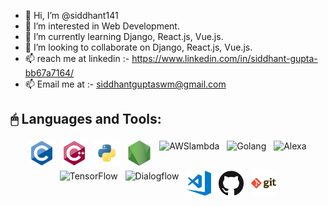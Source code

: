 - 👋 Hi, I’m @siddhant141
- 👀 I’m interested in Web Development.
- 🌱 I’m currently learning Django, React.js, Vue.js. 
- 💞️ I’m looking to collaborate on Django, React.js, Vue.js.
- 📫 reach me at linkedin :-  https://www.linkedin.com/in/siddhant-gupta-bb67a7164/
- 📫 Email me at :- siddhantguptaswm@gmail.com

## 🖱 Languages and Tools:
<p align="center">
<img src="https://raw.githubusercontent.com/devicons/devicon/master/icons/c/c-original.svg" alt="C" height="40" style="vertical-align:top; margin:4px">
<img src="https://raw.githubusercontent.com/devicons/devicon/master/icons/cplusplus/cplusplus-original.svg" alt="C++" height="40" style="vertical-align:top; margin:4px">
<img src="https://raw.githubusercontent.com/github/explore/80688e429a7d4ef2fca1e82350fe8e3517d3494d/topics/python/python.png" alt="Python" height="40" style="vertical-align:top; margin:4px">
<img src="https://raw.githubusercontent.com/github/explore/80688e429a7d4ef2fca1e82350fe8e3517d3494d/topics/nodejs/nodejs.png" alt="NodeJS" height="40" style="vertical-align:top; margin:4px">
<!--<img src="https://symbols.getvecta.com/stencil_82/3_go-language-official.c2f1682e9b.svg" alt="Golang" height="40" style="vertical-align:top; margin:4px">-->
<img src="https://symbols.getvecta.com/stencil_74/144_aws-lambda-icon.70ee4ffc8e.svg" alt="AWSlambda" height="40" style="vertical-align:top; margin:4px">
<img src="https://symbols.getvecta.com/stencil_82/2_go-language-icon.a8381b409e.svg" alt="Golang" height="40" style="vertical-align:top; margin:4px">
<img src="https://symbols.getvecta.com/stencil_15/2_alexa-voice-service.a83f5c151a.svg" alt="Alexa" height="40" style="vertical-align:top; margin:4px">
<img src="https://symbols.getvecta.com/stencil_97/43_tensorflow-icon.f7092db2bd.svg" alt="TensorFlow" height="40" style="vertical-align:top; margin:4px">
<img src="https://symbols.getvecta.com/stencil_4/61_google-dialogflow.314919ea92.svg" alt="Dialogflow" height="40" style="vertical-align:top; margin:4px">
<img src="https://raw.githubusercontent.com/github/explore/80688e429a7d4ef2fca1e82350fe8e3517d3494d/topics/visual-studio-code/visual-studio-code.png" alt="VS Code" height="40" style="vertical-align:top; margin:4px">
<img src="https://raw.githubusercontent.com/github/explore/78df643247d429f6cc873026c0622819ad797942/topics/github/github.png" alt="Github" height="40" style="vertical-align:top; margin:4px">
<img src="https://raw.githubusercontent.com/github/explore/80688e429a7d4ef2fca1e82350fe8e3517d3494d/topics/git/git.png" alt="Git" height="40" style="vertical-align:top; margin:4px">


</p>
<!---
siddhant141/siddhant141 is a ✨ special ✨ repository because its `README.md` (this file) appears on your GitHub profile.
You can click the Preview link to take a look at your changes.
--->
